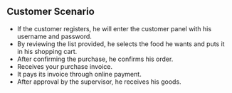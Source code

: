 ## Customer Scenario
* If the customer registers, he will enter the customer panel with his username and password.
* By reviewing the list provided, he selects the food he wants and puts it in his shopping cart.
* After confirming the purchase, he confirms his order.
* Receives your purchase invoice.
* It pays its invoice through online payment.
* After approval by the supervisor, he receives his goods.
